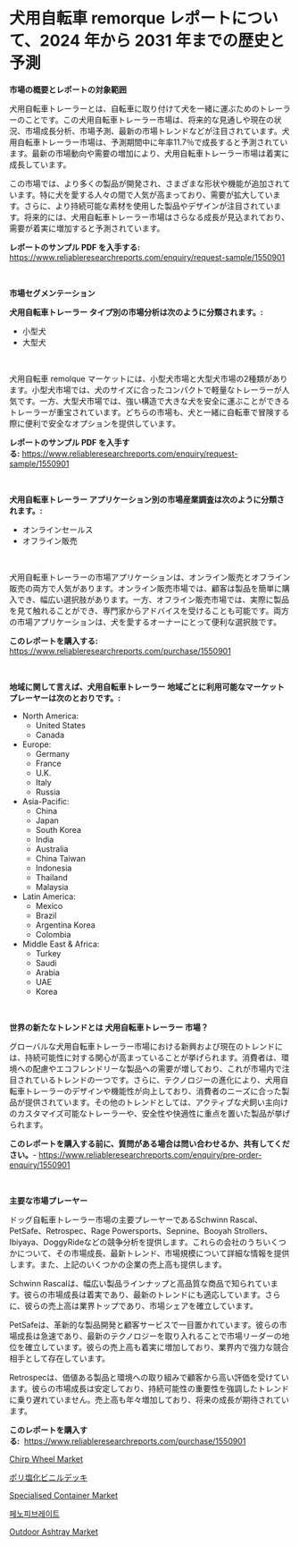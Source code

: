 <p><h1>犬用自転車 remorque レポートについて、2024 年から 2031 年までの歴史と予測</h1></p><p><strong>市場の概要とレポートの対象範囲</strong></p>
<p><p>犬用自転車トレーラーとは、自転車に取り付けて犬を一緒に運ぶためのトレーラーのことです。この犬用自転車トレーラー市場は、将来的な見通しや現在の状況、市場成長分析、市場予測、最新の市場トレンドなどが注目されています。犬用自転車トレーラー市場は、予測期間中に年率11.7％で成長すると予測されています。最新の市場動向や需要の増加により、犬用自転車トレーラー市場は着実に成長しています。</p><p>この市場では、より多くの製品が開発され、さまざまな形状や機能が追加されています。特に犬を愛する人々の間で人気が高まっており、需要が拡大しています。さらに、より持続可能な素材を使用した製品やデザインが注目されています。将来的には、犬用自転車トレーラー市場はさらなる成長が見込まれており、需要が着実に増加すると予測されています。</p></p>
<p><strong>レポートのサンプル PDF を入手する:</strong> <a href="https://www.reliableresearchreports.com/enquiry/request-sample/1550901">https://www.reliableresearchreports.com/enquiry/request-sample/1550901</a></p>
<p>&nbsp;</p>
<p><strong>市場セグメンテーション</strong></p>
<p><strong>犬用自転車トレーラー タイプ別の市場分析は次のように分類されます。:</strong></p>
<p><ul><li>小型犬</li><li>大型犬</li></ul></p>
<p>&nbsp;</p>
<p><p>犬用自転車 remolque マーケットには、小型犬市場と大型犬市場の2種類があります。小型犬市場では、犬のサイズに合ったコンパクトで軽量なトレーラーが人気です。一方、大型犬市場では、強い構造で大きな犬を安全に運ぶことができるトレーラーが重宝されています。どちらの市場も、犬と一緒に自転車で冒険する際に便利で安全なオプションを提供しています。</p></p>
<p><strong>レポートのサンプル PDF を入手する:</strong>&nbsp;<a href="https://www.reliableresearchreports.com/enquiry/request-sample/1550901">https://www.reliableresearchreports.com/enquiry/request-sample/1550901</a></p>
<p>&nbsp;</p>
<p><strong> 犬用自転車トレーラー アプリケーション別の市場産業調査は次のように分類されます。:</strong></p>
<p><ul><li>オンラインセールス</li><li>オフライン販売</li></ul></p>
<p>&nbsp;</p>
<p><p>犬用自転車トレーラーの市場アプリケーションは、オンライン販売とオフライン販売の両方で人気があります。オンライン販売市場では、顧客は製品を簡単に購入でき、幅広い選択肢があります。一方、オフライン販売市場では、実際に製品を見て触れることができ、専門家からアドバイスを受けることも可能です。両方の市場アプリケーションは、犬を愛するオーナーにとって便利な選択肢です。</p></p>
<p><strong>このレポートを購入する:</strong>&nbsp; <a href="https://www.reliableresearchreports.com/purchase/1550901">https://www.reliableresearchreports.com/purchase/1550901</a></p>
<p>&nbsp;</p>
<p><strong>地域に関して言えば、犬用自転車トレーラー 地域ごとに利用可能なマーケットプレーヤーは次のとおりです。:</strong></p>
<p><ul>
    <li>
        North America:
        <ul>
            <li>United States</li>
            <li>Canada</li>
        </ul>
    </li>
    <li>
        Europe:
        <ul>
            <li>Germany</li>
            <li>France</li>
            <li>U.K.</li>
            <li>Italy</li>
            <li>Russia</li>
        </ul>
    </li>
    <li>
        Asia-Pacific:
        <ul>
            <li>China</li>
            <li>Japan</li>
            <li>South Korea</li>
            <li>India</li>
            <li>Australia</li>
            <li>China Taiwan</li>
            <li>Indonesia</li>
            <li>Thailand</li>
            <li>Malaysia</li>
        </ul>
    </li>
    <li>
        Latin America:
        <ul>
            <li>Mexico</li>
            <li>Brazil</li>
            <li>Argentina Korea</li>
            <li>Colombia</li>
        </ul>
    </li>
    <li>
        Middle East & Africa:
        <ul>
            <li>Turkey</li>
            <li>Saudi</li>
            <li>Arabia</li>
            <li>UAE</li>
            <li>Korea</li>
        </ul>
    </li>
    </ul></p>
<p>&nbsp;</p>
<p><strong>世界の新たなトレンドとは 犬用自転車トレーラー 市場？</strong></p>
<p><p>グローバルな犬用自転車トレーラー市場における新興および現在のトレンドには、持続可能性に対する関心が高まっていることが挙げられます。消費者は、環境への配慮やエコフレンドリーな製品への需要が増しており、これが市場内で注目されているトレンドの一つです。さらに、テクノロジーの進化により、犬用自転車トレーラーのデザインや機能性が向上しており、消費者のニーズに合った製品が提供されています。その他のトレンドとしては、アクティブな犬飼い主向けのカスタマイズ可能なトレーラーや、安全性や快適性に重点を置いた製品が挙げられます。</p></p>
<p><strong>このレポートを購入する前に、質問がある場合は問い合わせるか、共有してください。</strong>- <a href="https://www.reliableresearchreports.com/enquiry/pre-order-enquiry/1550901">https://www.reliableresearchreports.com/enquiry/pre-order-enquiry/1550901</a></p>
<p>&nbsp;</p>
<p><strong>主要な市場プレーヤー</strong></p>
<p><p>ドッグ自転車トレーラー市場の主要プレーヤーであるSchwinn Rascal、PetSafe、Retrospec、Rage Powersports、Sepnine、Booyah Strollers、Ibiyaya、DoggyRideなどの競争分析を提供します。これらの会社のうちいくつかについて、その市場成長、最新トレンド、市場規模について詳細な情報を提供します。また、上記のいくつかの企業の売上高も提供します。</p><p>Schwinn Rascalは、幅広い製品ラインナップと高品質な商品で知られています。彼らの市場成長は着実であり、最新のトレンドにも適応しています。さらに、彼らの売上高は業界トップであり、市場シェアを確立しています。</p><p>PetSafeは、革新的な製品開発と顧客サービスで一目置かれています。彼らの市場成長は急速であり、最新のテクノロジーを取り入れることで市場リーダーの地位を確立しています。彼らの売上高も着実に増加しており、業界内で強力な競合相手として存在しています。</p><p>Retrospecは、価値ある製品と環境への取り組みで顧客から高い評価を受けています。彼らの市場成長は安定しており、持続可能性の重要性を強調したトレンドに乗り遅れていません。売上高も年々増加しており、将来の成長が期待されています。</p></p>
<p><strong>このレポートを購入する:</strong>&nbsp;&nbsp;<a href="https://www.reliableresearchreports.com/purchase/1550901">https://www.reliableresearchreports.com/purchase/1550901</a></p>
<p><p><a href="https://github.com/gdfhhhj/Market-Research-Report-List-3/blob/main/chirp-wheel-market.md">Chirp Wheel Market</a></p><p><a href="https://medium.com/@jacksonwiza1924/%E3%83%9D%E3%83%AA%E5%A1%A9%E5%8C%96%E3%83%93%E3%83%8B%E3%83%BC%E3%83%AB%E3%83%87%E3%83%83%E3%82%AD%E3%83%B3%E3%82%B0%E5%B8%82%E5%A0%B4%E8%A6%8F%E6%A8%A1%E3%81%A8%E5%B8%82%E5%A0%B4%E5%8B%95%E5%90%91-%E5%AE%8C%E5%85%A8%E3%81%AA%E6%A5%AD%E7%95%8C%E6%A6%82%E8%A6%81-2024%E5%B9%B4%E3%81%8B%E3%82%892031%E5%B9%B4%E3%81%BE%E3%81%A7-122a60fad0d7">ポリ塩化ビニルデッキ</a></p><p><a href="https://view.publitas.com/reportprime-1/specialised-container-market-provides-a-comprehensive-analysis-including-a-macro-overview-of-the-market-as-well-as-micro-details-such-as-market-size-and-competitive-landscape/">Specialised Container Market</a></p><p><a href="https://medium.com/@cierrahayes645/%ED%8E%98%EB%85%B8%ED%94%BC%EB%B8%8C%EB%A0%88%EC%9D%B4%ED%8A%B8-%EC%8B%9C%EC%9E%A5%EC%9D%80-%EC%8B%9C%EC%9E%A5-%EC%A0%90%EC%9C%A0%EC%9C%A8-%ED%81%AC%EA%B8%B0-%EB%B0%8F-2031%EB%85%84%EA%B9%8C%EC%A7%80%EC%9D%98-%EC%98%88%EC%B8%A1%EC%97%90-%EC%B4%88%EC%A0%90%EC%9D%84-%EB%A7%9E%EC%B6%94%EA%B3%A0-%EC%9E%88%EC%8A%B5%EB%8B%88%EB%8B%A4-8be8dc5142d3">페노피브레이트</a></p><p><a href="https://github.com/julyju69/Market-Research-Report-List-2/blob/main/outdoor-ashtray-market.md">Outdoor Ashtray Market</a></p></p>
